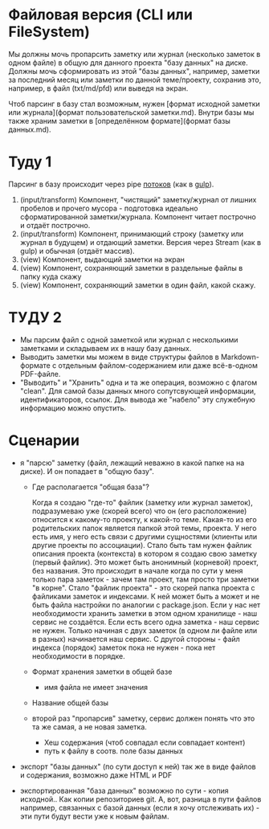# Файловая версия (CLI или FileSystem)

Мы должны мочь пропарсить заметку или журнал (несколько заметок в одном файле) в общую для данного проекта "базу данных" на диске. Должны мочь сформировать из этой "базы данных", например, заметки за последний месяц или заметки по данной теме/проекту, сохранив это, например, в файл (txt/md/pfd) или выведя на экран.

Чтоб парсинг в базу стал возможным, нужен [формат исходной заметки или журнала](формат пользовательской заметки.md). Внутри базы мы также храним заметки в [определённом формате](формат базы данных.md).

# Туду 1

Парсинг в базу происходит через pipe [потоков] (как в [gulp]).

1. (input/transform) Компонент, "чистящий" заметку/журнал от лишних пробелов и прочего мусора - подготовка идеально сформатированной заметки/журнала. Компонент читает построчно и отдаёт построчно.
2. (input/transform) Компонент, принимающий строку (заметку или журнал в будущем) и отдающий заметки. Версия через Stream (как в gulp) и обычная (отдаёт массив).
3. (view) Компонент, выдающий заметки на экран
4. (view) Компонент, сохраняющий заметки в раздельные файлы в папку куда скажу
5. (view) Компонент, сохраняющий заметки в один файл, какой скажу.

[потоков]:https://nodejs.org/api/stream.html
[gulp]:http://gulpjs.com/

# ТУДУ 2

- Мы парсим файл с одной заметкой или журнал с несколькими заметками и складываем их в нашу базу данных.
- Выводить заметки мы можем в виде структуры файлов в Markdown-формате с отдельным файлом-содержанием или даже всё-в-одном PDF-файле.
- "Выводить" и "Хранить" одна и та же операция, возможно с флагом "clean". Для самой базы данных много сопутсвующей информации, идентификаторов, ссылок. Для вывода же "набело" эту служебную информацию можно опустить.

# Сценарии

- я "парсю" заметку (файл, лежащий неважно в какой папке на на диске). И он попадает в "общую базу".
  - Где располагается "общая база"?

    Когда я создаю "где-то" файлик (заметку или журнал заметок), подразумеваю уже (скорей всего) что он (его расположение) относится к какому-то проекту, к какой-то теме. Какая-то из его родительских папок является папкой этой темы, проекта. У него есть имя, у него есть связи с другими сущностями (клиенты или другие проекты по ассоциации). Стало быть там нужен файлик описания проекта (контекста) в котором я создаю свою заметку (первый файлик). Это может быть анонимный (корневой) проект, без названия. Это происходит в начале когда по сути у меня только пара заметок - зачем там проект, там просто три заметки "в корне". Стало "файлик проекта" - это скорей папка проекта с файликами заметок и индексами. К ней может быть а может и не быть файла настройки по аналогии с package.json. Если у нас нет необходимости хранить заметки в этом одном хранилище - наш сервис не создаётся. Если есть всего одна заметка - наш сервис не нужен. Только начиная с двух заметок (в одном ли файле или в разных) начинается наш сервис. С другой стороны - файл индекса (порядок) заметок пока не нужен - пока нет необходимости в порядке.

  - Формат хранения заметки в общей базе
    - имя файла не имеет значения

  - Название общей базы

  - второй раз "пропарсив" заметку, сервис должен понять что это та же самая, а не новая заметка.
    - Хеш содержания (чтоб совпадал если совпадает контент)
    - путь к файлу в соотв. поле базы данных

- экспорт "базы данных" (по сути доступ к ней) так же в виде файлов и содержания, возможно даже HTML и PDF

- экспортированная "база данных" возможно по сути - копия исходной.. Как копии репозиториев git. А, вот, разница в пути файлов например, связанных с базой данных (если я хочу отслеживать их) - эти пути будут вести уже к новым файлам.